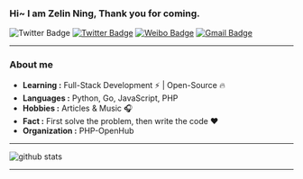 ### Hi~ I am Zelin Ning, Thank you for coming.

![Twitter Badge](https://img.shields.io/badge/-nizerin98-58CC02?style=flat-square&logo=wechat&logoColor=white&link=https://twitter.com/ningzelin) 
[![Twitter Badge](https://img.shields.io/badge/-ZelinNing-1ca0f1?style=flat-square&logo=twitter&logoColor=white&link=https://twitter.com/ningzelin)](https://twitter.com/ningzelin) 
[![Weibo Badge](https://img.shields.io/badge/-NiZerin-FFCC22?style=flat-square&logo=sina-weibo&logoColor=white&link=https://weibo.com/274722003)](https://weibo.com/274722003)
[![Gmail Badge](https://img.shields.io/badge/-nizerin98@gmail.com-c14438?style=flat-square&logo=Gmail&logoColor=white&link=mailto:nizerin98@gmail.com)](mailto:nizerin98@gmail.com)

---------------------------------------------------------------------------------------------------------------------------------------------------------------------------------

### About me

-  **Learning :** Full-Stack Development :zap: | Open-Source :fire:	
-  **Languages :** Python, Go, JavaScript, PHP
-  **Hobbies :** Articles & Music :headphones:
-  **Fact :** First solve the problem, then write the code :heart: 
-  **Organization :** PHP-OpenHub
---------------------------------------------------------------------------------------------------------------------------------------------------------------------------------

![github stats](https://github-readme-stats.vercel.app/api?username=NiZerin&show_icons=true)

---------------------------------------------------------------------------------------------------------------------------------------------------------------------------------
